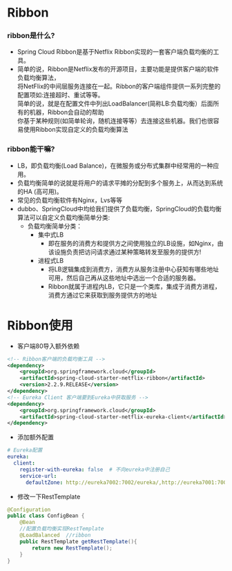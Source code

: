 # Ribbon
### ribbon是什么?  
- Spring Cloud Ribbon是基于Netflix Ribbon实现的一套客户端负载均衡的工具。
- 简单的说，Ribbon是Netflix发布的开源项目，主要功能是提供客户端的软件负载均衡算法，  
将NetFlix的中间层服务连接在一起。Ribbon的客户端组件提供一系列完整的配置项如:连接超时、重试等等。  
简单的说，就是在配置文件中列出LoadBalancer(简称LB∶负载均衡）后面所有的机器，Ribbon会自动的帮助  
你基于某种规则(如简单轮询，随机连接等等）去连接这些机器。我们也很容易使用Ribbon实现自定义的负载均衡算法  

### ribbon能干嘛?  
- LB，即负载均衡(Load Balance)，在微服务或分布式集群中经常用的一种应用。
- 负载均衡简单的说就是将用户的请求平摊的分配到多个服务上，从而达到系统的HA (高可用)。
- 常见的负载均衡软件有Nginx，Lvs等等
- dubbo、SpringCloud中均给我们提供了负载均衡，SpringCloud的负载均衡算法可以自定义负载均衡简单分类:
  - 负载均衡简单分类：
    - 集中式LB
      - 即在服务的消费方和提供方之间使用独立的LB设施，如Nginx，由该设施负责把访问请求通过某种策略转发至服务的提供方!
    - 进程式LB
      - 将LB逻辑集成到消费方，消费方从服务注册中心获知有哪些地址可用，然后自己再从这些地址中选出一个合适的服务器。
      - Ribbon就属于进程内LB，它只是一个类库，集成于消费方进程，消费方通过它来获取到服务提供方的地址

# Ribbon使用
- 客户端80导入额外依赖
```xml
<!-- Ribbon客户端的负载均衡工具 -->
<dependency>
    <groupId>org.springframework.cloud</groupId>
    <artifactId>spring-cloud-starter-netflix-ribbon</artifactId>
    <version>2.2.9.RELEASE</version>
</dependency>
<!-- Eureka Client 客户端要到Eureka中获取服务 -->
<dependency>
    <groupId>org.springframework.cloud</groupId>
    <artifactId>spring-cloud-starter-netflix-eureka-client</artifactId>
</dependency>
```
- 添加额外配置
```yml
# Eureka配置
eureka:
  client:
    register-with-eureka: false  # 不向eureka中注册自己
    service-url:
      defaultZone: http://eureka7002:7002/eureka/,http://eureka7001:7001/eureka/,http://eureka7003:7003/eureka/
```
- 修改一下RestTemplate
```java
@Configuration
public class ConfigBean {
    @Bean
    //配置负载均衡实现RestTemplate
    @LoadBalanced  //ribbon
    public RestTemplate getRestTemplate(){
        return new RestTemplate();
    }
}
```
